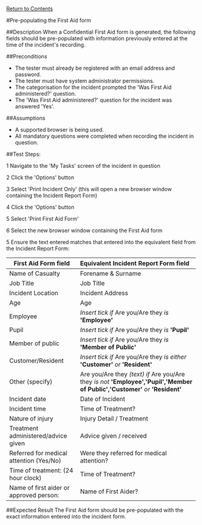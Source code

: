 [Return to Contents](https://github.com/infojam-james/test-cases/blob/master/Contents.md)

#Pre-populating the First Aid form

##Description
When a Confidential First Aid form is generated, the following fields should be pre-populated with information previously entered at the time of the incident's recording.

##Preconditions
+ The tester must already be registered with an email address and password.
+ The tester must have system administrator permissions.
+ The categorisation for the incident prompted the 'Was First Aid administered?' question.
+ The 'Was First Aid administered?' question for the incident was answered 'Yes'.

##Assumptions
+ A supported browser is being used.
+ All mandatory questions were completed when recording the incident in question.

##Test Steps:

1 Navigate to the 'My Tasks' screen of the incident in question

2 Click the 'Options' button

3 Select 'Print Incident Only' (this will open a new browser window containing the Incident Report Form)

4 Click the 'Options' button

5 Select 'Print First Aid Form'

6 Select the new browser window containing the First Aid form

5 Ensure the text entered matches that entered into the equivalent field from the Incident Report Form:

|First Aid Form field|Equivalent Incident Report Form field
|--------------------|:-------------------------------------|
|Name of Casualty|Forename & Surname|
|Job Title|Job Title|
|Incident Location|Incident Address|
|Age|Age|
|Employee|*Insert tick if* Are you/Are they *is* **'Employee'**|
|Pupil|*Insert tick if* Are you/Are they *is* **'Pupil'**|
|Member of public|*Insert tick if* Are you/Are they *is* **'Member of Public'**|
|Customer/Resident|*Insert tick if* Are you/Are they *is either* **'Customer'** *or* **'Resident'**|
|Other (specify)|Are you/Are they *(text) if* Are you/Are they *is not* **'Employee','Pupil','Member of Public','Customer'** *or* **'Resident'**|
|Incident date|Date of Incident|
|Incident time|Time of Treatment?|
|Nature of injury|Injury Detail / Treatment|
|Treatment administered/advice given|Advice given / received|
|Referred for medical attention (Yes/No)|Were they referred for medical attention?|
|Time of treatment: (24 hour clock)|Time of Treatment?|
|Name of first aider or approved person:|Name of First Aider?|

##Expected Result
The First Aid form should be pre-populated with the exact information entered into the incident form.
